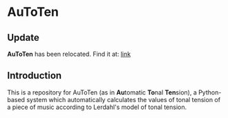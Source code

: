 # AuToTen 

## Update

**AuToTen** has been relocated. Find it at: [link](https://doi.org/10.21954/ou.rd.13026578.v1)

## Introduction

This is a repository for AuToTen (as in **Au**tomatic **To**nal **Ten**sion), a Python-based system which automatically calculates the values of tonal tension of a piece of music according to Lerdahl's model of tonal tension.






